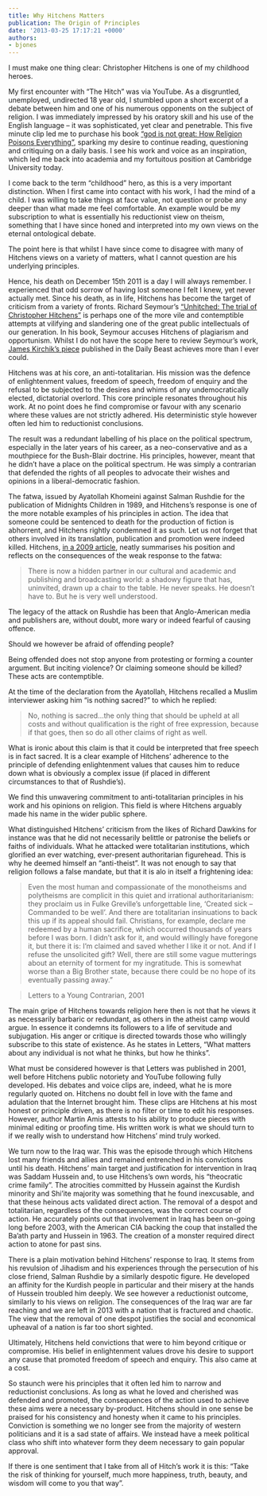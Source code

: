 ```yaml
---
title: Why Hitchens Matters
publication: The Origin of Principles
date: '2013-03-25 17:17:21 +0000'
authors:
- bjones
---
```


I must make one thing clear: Christopher Hitchens is one of my childhood heroes.

My first encounter with “The Hitch” was via YouTube. As a disgruntled, unemployed, undirected 18 year old, I stumbled upon a short excerpt of a debate between him and one of his numerous opponents on the subject of religion. I was immediately impressed by his oratory skill and his use of the English language – it was sophisticated, yet clear and penetrable. This five minute clip led me to purchase his book <a href="http://www.amazon.com/God-Not-Great-Religion-Everything/dp/0446697966">“god is not great: How Religion Poisons Everything”</a>, sparking my desire to continue reading, questioning and critiquing on a daily basis. I see his work and voice as an inspiration, which led me back into academia and my fortuitous position at Cambridge University today.

I come back to the term “childhood” hero, as this is a very important distinction. When I first came into contact with his work, I had the mind of a child. I was willing to take things at face value, not question or probe any deeper than what made me feel comfortable. An example would be my subscription to what is essentially his reductionist view on theism, something that I have since honed and interpreted into my own views on the eternal ontological debate.

The point here is that whilst I have since come to disagree with many of Hitchens views on a variety of matters, what I cannot question are his underlying principles.

Hence, his death on December 15th 2011 is a day I will always remember. I experienced that odd sorrow of having lost someone I felt I knew, yet never  actually met. Since his death, as in life, Hitchens has become the target of criticism from a variety of fronts. Richard Seymour’s <a href="http://www.amazon.com/Unhitched-Trial-Christopher-Hitchens-Counterblasts/dp/184467990X/">“Unhitched: The trial of Christopher Hitchens”</a> is perhaps one of the more vile and contemptible attempts at vilifying and slandering one of the great public intellectuals of our generation. In his book, Seymour accuses Hitchens of plagiarism and opportunism. Whilst I do not have the scope here to review Seymour’s work, <a href="http://www.thedailybeast.com/newsweek/2013/02/25/richard-seymour-s-tawdry-christopher-hitchens-bio.html ">James Kirchik’s piece</a> published in the Daily Beast achieves more than I ever could.

Hitchens was at his core, an anti-totalitarian. His mission was the defence of enlightenment values, freedom of speech, freedom of enquiry and the refusal to be subjected to the desires and whims of any undemocratically elected, dictatorial overlord. This core principle resonates throughout his work. At no point does he find compromise or favour with any scenario where these values are not strictly adhered. His deterministic style however often led him to reductionist conclusions.

The result was a redundant labelling of his place on the political spectrum, especially in the later years of his career, as a neo-conservative and as a mouthpiece for the Bush-Blair doctrine. His principles, however, meant that he didn’t have a place on the political spectrum. He was simply a contrarian that defended the rights of all peoples to advocate their wishes and opinions in a liberal-democratic fashion.

The fatwa, issued by Ayatollah Khomeini against Salman Rushdie for the publication of Midnights Children in 1989, and Hitchens’s response is one of the more notable examples of his principles in action. The idea that someone could be sentenced to death for the production of fiction is abhorrent, and Hitchens rightly condemned it as such. Let us not forget that others involved in its translation, publication and promotion were indeed killed. Hitchens, <a href="http://www.vanityfair.com/politics/features/2009/02/hitchens200902">in a  2009 article</a>, neatly summarises his position and reflects on the consequences of the weak response to the fatwa:

> There is now a hidden partner in our cultural and academic and publishing and broadcasting world: a shadowy figure that has, uninvited, drawn up a chair to the table. He never speaks. He doesn’t have to. But he is very well understood.

The legacy of the attack on Rushdie has been that Anglo-American media and publishers are, without doubt, more wary or indeed fearful of causing offence.

Should we however be afraid of offending people?

Being offended does not stop anyone from protesting or forming a counter argument. But inciting violence? Or claiming someone should be killed? These acts are contemptible.

At the time of the declaration from the Ayatollah, Hitchens recalled a Muslim interviewer asking him “is nothing sacred?” to which he replied:

>No, nothing is sacred…the only thing that should be upheld at all costs and without qualification is the right of free expression, because if that goes, then so do all other claims of right as well.

What is ironic about this claim is that it could be interpreted that free speech is in fact sacred. It is a clear example of Hitchens’ adherence to the principle of defending enlightenment values that causes him to reduce down what is obviously a complex issue (if placed in different circumstances to that of Rushdie’s).

We find this unwavering commitment to anti-totalitarian principles in his work and his opinions on religion. This field is where Hitchens arguably made his name in the wider public sphere.

What distinguished Hitchens’ criticism from the likes of Richard Dawkins for instance was that he did not necessarily belittle or patronise the beliefs or faiths of individuals. What he attacked were totalitarian institutions, which glorified an ever watching, ever-present authoritarian figurehead. This is why he deemed himself an “anti-theist”. It was not enough to say that religion follows a false mandate, but that it is alo in itself a frightening idea:

> Even the most human and compassionate of the monotheisms and polytheisms are complicit in this quiet and irrational authoritarianism: they proclaim us in Fulke Greville’s unforgettable line, ‘Created sick – Commanded to be well’. And there are totalitarian insinuations to back this up if its appeal should fail. Christians, for example, declare me redeemed by a human sacrifice, which occurred thousands of years before I was born. I didn’t ask for it, and would willingly have foregone it, but there it is: I’m claimed and saved whether I like it or not. And if I refuse the unsolicited gift? Well, there are still some vague mutterings about an eternity of torment for my ingratitude. This is somewhat worse than a Big Brother state, because there could be no hope of its eventually passing away.” 

> Letters to a Young Contrarian, 2001

The main gripe of Hitchens towards religion here then is not that he views it as necessarily barbaric or redundant, as others in the atheist camp would argue. In essence it condemns its followers to a life of servitude and subjugation. His anger or critique is directed towards those who willingly subscribe to this state of existence. As he states in Letters, “What matters about any individual is not what he thinks, but how he thinks”.

What must be considered however is that Letters was published in 2001, well before Hitchens public notoriety and YouTube following fully developed. His debates and voice clips are, indeed, what he is more regularly quoted on. Hitchens no doubt fell in love with the fame and adulation that the Internet brought him. These clips are Hitchens at his most honest or principle driven, as there is no filter or time to edit his responses. However, author Martin Amis attests to his ability to produce pieces with minimal editing or proofing time. His written work is what we should turn to if we really wish to understand how Hitchens’ mind truly worked.

We turn now to the Iraq war. This was the episode through which Hitchens lost many friends and allies and remained entrenched in his convictions until his death. Hitchens’ main target and justification for intervention in Iraq was Saddam Hussein and, to use Hitchens’s own words, his “theocratic crime family”. The atrocities committed by Hussein against the Kurdish minority and Shi’ite majority was something that he found inexcusable, and that these heinous acts validated direct action. The removal of a despot and totalitarian, regardless of the consequences, was the correct course of action. He accurately points out that involvement in Iraq has been on-going long before 2003, with the American CIA backing the coup that installed the Ba’ath party and Hussein in 1963. The creation of a monster required direct action to atone for past sins.

There is a plain motivation behind Hitchens’ response to Iraq. It stems from his revulsion of Jihadism and his experiences through the persecution of his close friend, Salman Rushdie by a similarly despotic figure. He developed an affinity for the Kurdish people in particular and their misery at the hands of Hussein troubled him deeply. We see however a reductionist outcome, similarly to his views on religion. The consequences of the Iraq war are far reaching and we are left in 2013 with a nation that is fractured and chaotic. The view that the removal of one despot justifies the social and economical upheaval of a nation is far too short sighted.</p>
<p>Ultimately, Hitchens held convictions that were to him beyond critique or compromise. His belief in enlightenment values drove his desire to support any cause that promoted freedom of speech and enquiry. This also came at a cost.

So staunch were his principles that it often led him to narrow and reductionist conclusions. As long as what he loved and cherished was defended and promoted, the consequences of the action used to achieve these aims were a necessary by-product. Hitchens should in one sense be praised for his consistency and honesty when it came to his principles. Conviction is something we no longer see from the majority of western politicians and it is a sad state of affairs. We instead have a meek political class who shift into whatever form they deem necessary to gain popular approval.

If there is one sentiment that I take from all of Hitch’s work it is this: “Take the risk of thinking for yourself, much more happiness, truth, beauty, and wisdom will come to you that way”.
